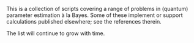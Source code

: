 This is a collection of scripts covering a range of problems in (quantum) parameter estimation à la Bayes. Some of these implement or support calculations published elsewhere; see the references therein. 

The list will continue to grow with time. 